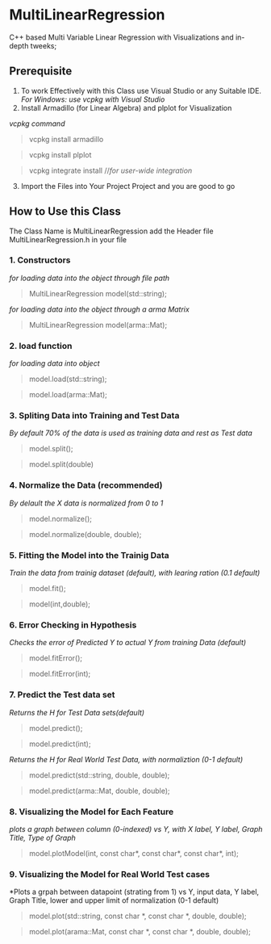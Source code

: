 # MultiLinearRegression
C++ based Multi Variable Linear Regression with Visualizations and in-depth tweeks;

## Prerequisite
1. To work Effectively with this Class use Visual Studio or any Suitable IDE.
*For Windows: use vcpkg with Visual Studio*
2. Install Armadillo (for Linear Algebra) and plplot for Visualization

*vcpkg command*

>vcpkg install armadillo

>vcpkg install plplot

>vcpkg integrate install  //*for user-wide integration*

3. Import the Files into Your Project Project and you are good to go

## How to Use this Class

The Class Name is MultiLinearRegression add the Header file MultiLinearRegression.h in your file

### 1. Constructors

*for loading data into the object through file path*

>MultiLinearRegression model(std::string);

*for loading data into the object through a arma Matrix*

>MultiLinearRegression model(arma::Mat<double>);
  
### 2. load function

*for loading data into object*
>model.load(std::string);

>model.load(arma::Mat<double>);
  
### 3. Spliting Data into Training and Test Data

*By default 70% of the data is used as training data and rest as Test data*
>model.split();

>model.split(double)

### 4. Normalize the Data (recommended)

*By delault the X data is normalized from 0 to 1*
>model.normalize();

>model.normalize(double, double);

### 5. Fitting the Model into the Trainig Data

*Train the data from trainig dataset (default), with learing ration (0.1 default)*
>model.fit();

>model(int,double);

### 6. Error Checking in Hypothesis

*Checks the error of Predicted Y to actual Y from training Data (default)*
>model.fitError();

>model.fitError(int);

### 7. Predict the Test data set

*Returns the H for Test Data sets(default)*
>model.predict();

>model.predict(int);

*Returns the H for Real World Test Data, with normaliztion (0-1 default)*
>model.predict(std::string, double, double);

>model.predict(arma::Mat<double>, double, double);

### 8. Visualizing the Model for Each Feature

*plots a graph between column (0-indexed) vs Y, with X label, Y label, Graph Title, Type of Graph*
>model.plotModel(int, const char\*, const char\*, const char\*, int);

### 9. Visualizing the Model for Real World Test cases

*Plots a grpah between datapoint (strating from 1) vs Y, input data, Y label, Graph Title, lower and upper limit of normalization (0-1 default)
>model.plot(std::string, const char \*, const char \*, double, double);

>model.plot(arama::Mat<double>, const char \*, const char \*, double, double);
